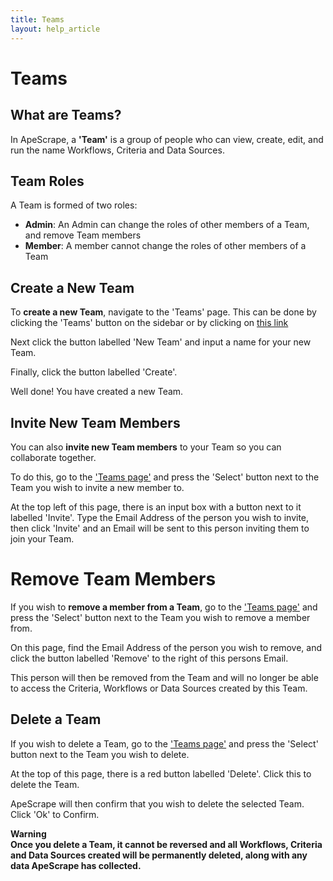 ```yaml
---
title: Teams
layout: help_article
---
```


# Teams

## What are Teams?
In ApeScrape, a **'Team'** is a group of people who can view, create, edit, and run the name Workflows, Criteria and Data Sources.

## Team Roles
A Team is formed of two roles:
- **Admin**: An Admin can change the roles of other members of a Team, and remove Team members
- **Member**: A member cannot change the roles of other members of a Team

## Create a New Team
To **create a new Team**, navigate to the 'Teams' page. This can be done by clicking the 'Teams' button on the sidebar or by clicking on [this link](https://dashboard.apescrape.com/teams/)

Next click the button labelled 'New Team' and input a name for your new Team.

Finally, click the button labelled 'Create'.

Well done! You have created a new Team.

## Invite New Team Members
You can also **invite new Team members** to your Team so you can collaborate together. 

To do this, go to the ['Teams page'](https://dashboard.apescrape.com/teams/) and press the 'Select' button next to the Team you wish to invite a new member to. 

At the top left of this page, there is an input box with a button next to it labelled 'Invite'. Type the Email Address of the person you wish to invite, then click 'Invite' and an Email will be sent to this person inviting them to join your Team.

# Remove Team Members
If you wish to **remove a member from a Team**, go to the ['Teams page'](https://dashboard.apescrape.com/teams/) and press the 'Select' button next to the Team you wish to remove a member from. 

On this page, find the Email Address of the person you wish to remove, and click the button labelled 'Remove' to the right of this persons Email.

This person will then be removed from the Team and will no longer be able to access the Criteria, Workflows or Data Sources created by this Team.

## Delete a Team
If you wish to delete a Team, go to the ['Teams page'](https://dashboard.apescrape.com/teams/) and press the 'Select' button next to the Team you wish to delete.

At the top of this page, there is a red button labelled 'Delete'. Click this to delete the Team.

ApeScrape will then confirm that you wish to delete the selected Team. Click 'Ok' to Confirm.

**Warning**  
**Once you delete a Team, it cannot be reversed and all Workflows, Criteria and Data Sources created will be permanently deleted, along with any data ApeScrape has collected.**